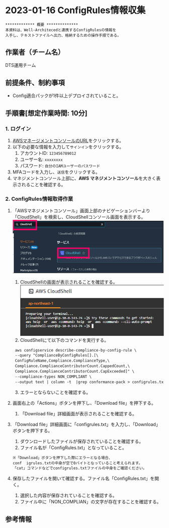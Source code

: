 <!-- omit in toc -->
# 2023-01-16  ConfigRules情報収集

```txt
************* 概要 **************
本資料は、Well-Architecedと連携するConfigRulesの情報を
入手し、テキストファイルへ出力、格納するための操作手順である。
```

## 作業者（チーム名）
DTS運用チーム
## 前提条件、制約事項

- Config適合パックが1件以上デプロイされていること。

## 手順書[想定作業時間: 10分]

### 1. ログイン

1. [AWSマネージメントコンソールのURL](https://console.aws.amazon.com/console/home)をクリックする。
2. 以下の必要な情報を入力して`サインイン`をクリックする。
    1. アカウントID: `123456789012`
    2. ユーザー名: `xxxxxxxx`
    3. パスワード: `自分のIAMユーザーのパスワード`
3. MFAコードを入力し、`送信`をクリックする。
4. マネジメントコンソール上部に、**AWS マネジメントコンソール**を大きく表示されることを確認する。

### 2. ConfigRules情報取得作業

1. 「AWSマネジメントコンソール」画面上部のナビゲーションバーより「CloudShell」を検索し、CloudShellコンソール画面を表示する。  
 ![ConfigRules情報収集](./image/ConfigRules情報収集001.png)
    1. CloudShellの画面が表示されることを確認する。  
 ![ConfigRules情報収集](./image/ConfigRules情報収集002.png)
    2. CloudShellにて以下のコマンドを実行する。  
  
     ```txt
      aws configservice describe-compliance-by-config-rule \
      --query "ComplianceByConfigRules[].[\
      ConfigRuleName,Compliance.ComplianceType,\
      Compliance.ComplianceContributorCount.CappedCount,\
      Compliance.ComplianceContributorCount.CapExceeded]" \
      --compliance-types NON_COMPLIANT \
      --output text | column -t  |grep conformance-pack > configrules.txt
     ```  

    3. エラーとならないことを確認する。
2. 画面右上の「Actions」ボタンを押下し、「Download file」を押下する。
    1. 「Download file」詳細画面が表示されることを確認する。
3. 「Download file」詳細画面に「configrules.txt」を入力し、「Download」ボタンを押下する。
    1. ダウンロードしたファイルが保存されていることを確認する。
    2. ファイル名が「ConfigRules.txt」となっていること。

     ```txt
     ※「Download」ボタンを押下した際にエラーとなる場合、  
     conf  igrules.txtの中身が空で0バイトとなっていること考えられます。  
     「cat」コマンドなどでconfigrules.txtファイルの中身をご確認ください。
     ```

4. 保存したファイルを開いて確認する。ファイル名「ConfigRules.txt」を開く。
    1. 選択した内容が保存されていることを確認する。
    2. ファイル中に「NON_COMPLIAN」の文字が存在することを確認する。
  
## 参考情報
